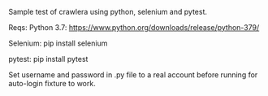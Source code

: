 Sample test of crawlera using python, selenium and pytest.

Reqs:
Python 3.7: https://www.python.org/downloads/release/python-379/

Selenium: pip install selenium

pytest: pip install pytest

Set username and password in .py file to a real account before running for auto-login fixture to work.
